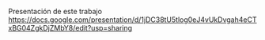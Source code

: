 Presentación de este trabajo https://docs.google.com/presentation/d/1jDC38tU5tlog0eJ4vUkDvgah4eCTxBG04ZgkDjZMbY8/edit?usp=sharing
